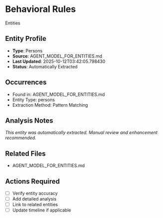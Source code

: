 # Behavioral Rules

Entities

## Entity Profile
- **Type**: Persons
- **Source**: AGENT_MODEL_FOR_ENTITIES.md
- **Last Updated**: 2025-10-12T03:42:05.798430
- **Status**: Automatically Extracted

## Occurrences
- Found in: AGENT_MODEL_FOR_ENTITIES.md
- Entity Type: persons
- Extraction Method: Pattern Matching

## Analysis Notes
*This entity was automatically extracted. Manual review and enhancement recommended.*

## Related Files
- AGENT_MODEL_FOR_ENTITIES.md

## Actions Required
- [ ] Verify entity accuracy
- [ ] Add detailed analysis
- [ ] Link to related entities
- [ ] Update timeline if applicable
